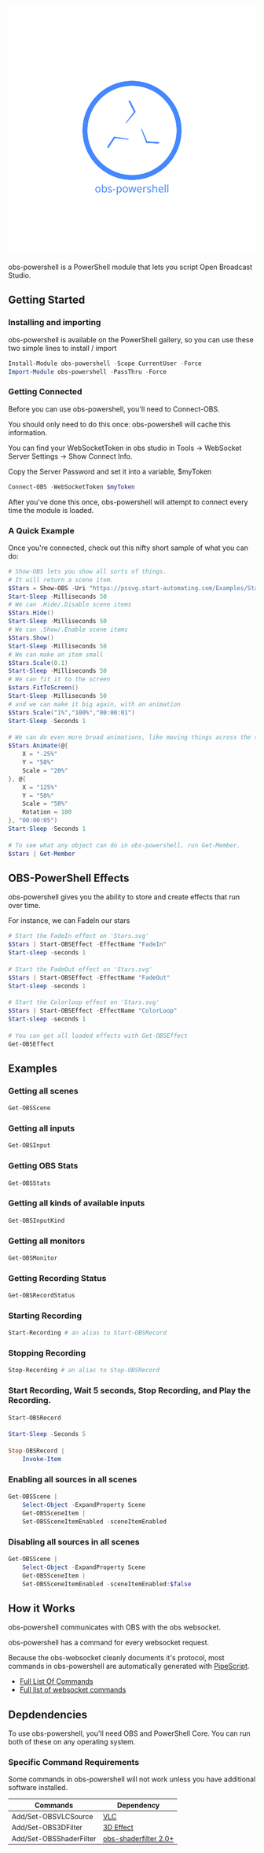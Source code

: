 <div style='text-align:center'>
<img src='Assets/obs-powershell-text-and-animated-icon.svg' />
</div>

obs-powershell is a PowerShell module that lets you script Open Broadcast Studio.

## Getting Started

### Installing and importing

obs-powershell is available on the PowerShell gallery, so you can use these two simple lines to install / import

~~~PowerShell
Install-Module obs-powershell -Scope CurrentUser -Force
Import-Module obs-powershell -PassThru -Force
~~~

### Getting Connected

Before you can use obs-powershell, you'll need to Connect-OBS.

You should only need to do this once: obs-powershell will cache this information.

You can find your WebSocketToken in obs studio in Tools -> WebSocket Server Settings -> Show Connect Info.

Copy the Server Password and set it into a variable, $myToken

~~~PowerShell
Connect-OBS -WebSocketToken $myToken
~~~

After you've done this once, obs-powershell will attempt to connect every time the module is loaded.

### A Quick Example

Once you're connected, check out this nifty short sample of what you can do:

~~~PowerShell
# Show-OBS lets you show all sorts of things.
# It will return a scene item.
$Stars = Show-OBS -Uri "https://pssvg.start-automating.com/Examples/Stars.svg"
Start-Sleep -Milliseconds 50
# We can .Hide/.Disable scene items
$Stars.Hide()
Start-Sleep -Milliseconds 50
# We can .Show/.Enable scene items
$Stars.Show()
Start-Sleep -Milliseconds 50
# We can make an item small
$Stars.Scale(0.1)
Start-Sleep -Milliseconds 50
# We can fit it to the screen
$stars.FitToScreen()
Start-Sleep -Milliseconds 50
# and we can make it big again, with an animation
$Stars.Scale("1%","100%","00:00:01")
Start-Sleep -Seconds 1

# We can do even more broad animations, like moving things across the screen.
$Stars.Animate(@{
    X = "-25%"
    Y = "50%"
    Scale = "20%"
}, @{
    X = "125%"
    Y = "50%"
    Scale = "50%"
    Rotation = 180
}, "00:00:05")
Start-Sleep -Seconds 1

# To see what any object can do in obs-powershell, run Get-Member.
$stars | Get-Member
~~~

## OBS-PowerShell Effects

obs-powershell gives you the ability to store and create effects that run over time.

For instance, we can FadeIn our stars

~~~PowerShell
# Start the FadeIn effect on 'Stars.svg'
$Stars | Start-OBSEffect -EffectName "FadeIn"
Start-sleep -seconds 1

# Start the FadeOut effect on 'Stars.svg'
$Stars | Start-OBSEffect -EffectName "FadeOut"
Start-sleep -seconds 1

# Start the Colorloop effect on 'Stars.svg'
$Stars | Start-OBSEffect -EffectName "ColorLoop"
Start-sleep -seconds 1

# You can get all loaded effects with Get-OBSEffect
Get-OBSEffect
~~~

## Examples

### Getting all scenes

~~~PowerShell
Get-OBSScene
~~~

### Getting all inputs

~~~PowerShell
Get-OBSInput
~~~

### Getting OBS Stats
~~~PowerShell
Get-OBSStats
~~~

### Getting all kinds of available inputs
~~~PowerShell
Get-OBSInputKind
~~~

### Getting all monitors

~~~PowerShell
Get-OBSMonitor
~~~

### Getting Recording Status
~~~PowerShell
Get-OBSRecordStatus
~~~

### Starting Recording
~~~PowerShell
Start-Recording # an alias to Start-OBSRecord 
~~~

### Stopping Recording
~~~PowerShell
Stop-Recording # an alias to Stop-OBSRecord
~~~

### Start Recording, Wait 5 seconds, Stop Recording, and Play the Recording.
~~~PowerShell
Start-OBSRecord

Start-Sleep -Seconds 5

Stop-OBSRecord |
    Invoke-Item
~~~

### Enabling all sources in all scenes
~~~PowerShell
Get-OBSScene |
    Select-Object -ExpandProperty Scene
    Get-OBSSceneItem |
    Set-OBSSceneItemEnabled -sceneItemEnabled
~~~

### Disabling all sources in all scenes
~~~PowerShell
Get-OBSScene |
    Select-Object -ExpandProperty Scene
    Get-OBSSceneItem |
    Set-OBSSceneItemEnabled -sceneItemEnabled:$false
~~~

## How it Works

obs-powershell communicates with OBS with the obs websocket.

obs-powershell has a command for every websocket request.

Because the obs-websocket cleanly documents it's protocol, most commands in obs-powershell are automatically generated with [PipeScript](https://github.com/StartAutomating/PipeScript).

* [Full List Of Commands](docs/obs-powershell-commands.md)
* [Full list of websocket commands](docs/obs-powershell-websocket-commands.md)

## Depdendencies

To use obs-powershell, you'll need OBS and PowerShell Core.  You can run both of these on any operating system.

### Specific Command Requirements

Some commands in obs-powershell will not work unless you have additional software installed.

|Commands|Dependency|
|-|-|
|Add/Set-OBSVLCSource|[VLC](https://www.videolan.org/vlc/)|
|Add/Set-OBS3DFilter |[3D Effect](https://obsproject.com/forum/resources/3d-effect.1692/)|
|Add/Set-OBSShaderFilter|[obs-shaderfilter 2.0+](https://obsproject.com/forum/resources/obs-shaderfilter.1736/)

